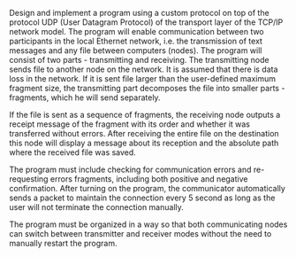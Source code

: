 Design and implement a program using a custom protocol on top of the protocol UDP (User Datagram Protocol) of the transport layer of the TCP/IP network model. The program will enable communication between two participants in the local Ethernet network, i.e. the transmission of text messages and any file between computers (nodes). The program will consist of two parts - transmitting and receiving. The transmitting node sends file to another node on the network. It is assumed that there is data loss in the network. If it is sent file larger than the user-defined maximum fragment size, the transmitting part decomposes the file into smaller parts - fragments, which he will send separately.

If the file is sent as a sequence of fragments, the receiving node outputs a receipt message of the fragment with its order and whether it was transferred without errors. After receiving the entire file on the destination this node will display a message about its reception and the absolute path where the received file was saved.

The program must include checking for communication errors and re-requesting errors fragments, including both positive and negative confirmation. After turning on the program, the communicator automatically sends a packet to maintain the connection every 5 second as long as the user will not terminate the connection manually.

The program must be organized in a way so that both communicating nodes can switch between transmitter and receiver modes without the need to manually restart the program.
